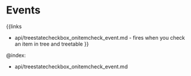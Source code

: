 
Events
=======

{{links
- api/treestatecheckbox_onitemcheck_event.md - fires when you check an item in tree and treetable
}}

@index:
- api/treestatecheckbox_onitemcheck_event.md


